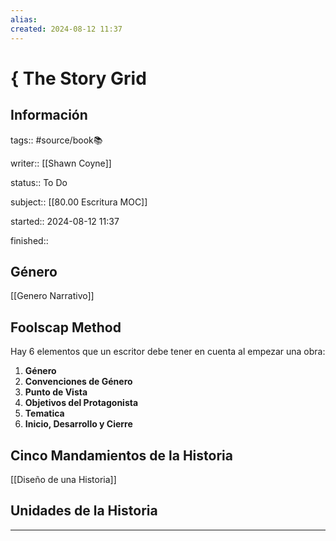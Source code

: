 ```yaml
---
alias: 
created: 2024-08-12 11:37
---
```

# { The Story Grid
## Información
tags:: #source/book📚 

writer:: [[Shawn Coyne]]

status:: To Do

subject:: [[80.00 Escritura MOC]]

started:: 2024-08-12 11:37

finished::

## Género
[[Genero Narrativo]]

## Foolscap Method
Hay 6 elementos que un escritor debe tener en cuenta al empezar una obra:
1. **Género**
2. **Convenciones de Género**
3. **Punto de Vista**
4. **Objetivos del Protagonista**
5. **Tematica**
6. **Inicio, Desarrollo y Cierre**

## Cinco Mandamientos de la Historia
[[Diseño de una Historia]]

## Unidades de la Historia
___

